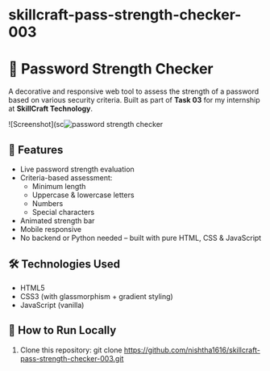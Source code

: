 # skillcraft-pass-strength-checker-003
# 🔐 Password Strength Checker

A decorative and responsive web tool to assess the strength of a password based on various security criteria. Built as part of **Task 03** for my internship at **SkillCraft Technology**.

![Screenshot](sc![password strength checker](https://github.com/user-attachments/assets/86ad6438-877a-4b34-abea-3fb5f6980f2e)

## 📌 Features

- Live password strength evaluation
- Criteria-based assessment:
  - Minimum length
  - Uppercase & lowercase letters
  - Numbers
  - Special characters
- Animated strength bar
- Mobile responsive
- No backend or Python needed – built with pure HTML, CSS & JavaScript

## 🛠️ Technologies Used

- HTML5
- CSS3 (with glassmorphism + gradient styling)
- JavaScript (vanilla)

## 🚀 How to Run Locally

1. Clone this repository:
   git clone https://github.com/nishtha1616/skillcraft-pass-strength-checker-003.git

